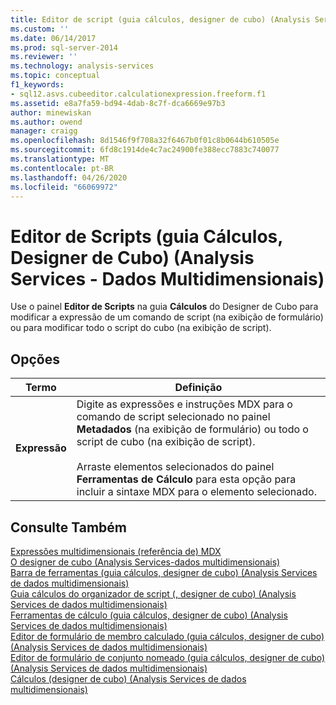 ```yaml
---
title: Editor de script (guia cálculos, designer de cubo) (Analysis Services-dados multidimensionais) | Microsoft Docs
ms.custom: ''
ms.date: 06/14/2017
ms.prod: sql-server-2014
ms.reviewer: ''
ms.technology: analysis-services
ms.topic: conceptual
f1_keywords:
- sql12.asvs.cubeeditor.calculationexpression.freeform.f1
ms.assetid: e8a7fa59-bd94-4dab-8c7f-dca6669e97b3
author: minewiskan
ms.author: owend
manager: craigg
ms.openlocfilehash: 8d1546f9f708a32f6467b0f01c8b0644b610505e
ms.sourcegitcommit: 6fd8c1914de4c7ac24900fe388ecc7883c740077
ms.translationtype: MT
ms.contentlocale: pt-BR
ms.lasthandoff: 04/26/2020
ms.locfileid: "66069972"
---
```

# <a name="script-editor-calculations-tab-cube-designer-analysis-services---multidimensional-data"></a>Editor de Scripts (guia Cálculos, Designer de Cubo) (Analysis Services - Dados Multidimensionais)
  Use o painel **Editor de Scripts** na guia **Cálculos** do Designer de Cubo para modificar a expressão de um comando de script (na exibição de formulário) ou para modificar todo o script do cubo (na exibição de script).  
  
## <a name="options"></a>Opções  
  
|Termo|Definição|  
|----------|----------------|  
|**Expressão**|Digite as expressões e instruções MDX para o comando de script selecionado no painel **Metadados** (na exibição de formulário) ou todo o script de cubo (na exibição de script).<br /><br /> Arraste elementos selecionados do painel **Ferramentas de Cálculo** para esta opção para incluir a sintaxe MDX para o elemento selecionado.|  
  
## <a name="see-also"></a>Consulte Também  
 [Expressões multidimensionais &#40;referência de&#41; MDX](/sql/mdx/multidimensional-expressions-mdx-reference)   
 [O designer de cubo &#40;Analysis Services-dados multidimensionais&#41;](cube-designer-analysis-services-multidimensional-data.md)   
 [Barra de ferramentas &#40;guia cálculos, designer de cubo&#41; &#40;Analysis Services de dados multidimensionais&#41;](toolbar-calculations-tab-cube-designer-analysis-services-multidimensional-data.md)   
 [Guia cálculos do organizador de script &#40;, designer de cubo&#41; &#40;Analysis Services de dados multidimensionais&#41;](script-organizer-cube-designer-analysis-services-multidimensional-data.md)   
 [Ferramentas de cálculo &#40;guia cálculos, designer de cubo&#41; &#40;Analysis Services de dados multidimensionais&#41;](calculation-tools-cube-designer-analysis-services-multidimensional-data.md)   
 [Editor de formulário de membro calculado &#40;guia cálculos, designer de cubo&#41; &#40;Analysis Services de dados multidimensionais&#41;](calculated-member-form-editor-cube-designer-analysis-services-multidimensional-data.md)   
 [Editor de formulário de conjunto nomeado &#40;guia cálculos, designer de cubo&#41; &#40;Analysis Services de dados multidimensionais&#41;](named-set-form-editor-cube-designer-analysis-services-multidimensional-data.md)   
 [Cálculos &#40;designer de cubo&#41; &#40;Analysis Services de dados multidimensionais&#41;](calculations-cube-designer-analysis-services-multidimensional-data.md)  
  
  
